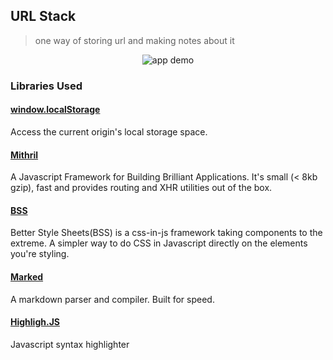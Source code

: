 ## URL Stack
> one way of storing url and making notes about it

<p align="center">
    <img src="https://github.com/dnErf/url-Stack/tree/master/assets/urlStack.gif" alt="app demo">
</p>

### Libraries Used

#### [window.localStorage](https://developer.mozilla.org/en-US/docs/Web/API/Window/localStorage)
Access the current origin's local storage space.

#### [Mithril](https://mithril.js.org)
A Javascript Framework for Building Brilliant Applications. It's small (< 8kb gzip), fast and provides routing and XHR utilities out of the box.

#### [BSS](https://github.com/porsager/bss)
Better Style Sheets(BSS) is a css-in-js framework taking components to the extreme. A simpler way to do CSS in Javascript directly on the elements you're styling. 

#### [Marked](https://marked.js.org/)
A markdown parser and compiler. Built for speed.

#### [Highligh.JS](https://highlightjs.org/)
Javascript syntax highlighter
